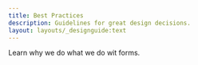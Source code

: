 ```yaml
---
title: Best Practices
description: Guidelines for great design decisions.
layout: layouts/_designguide:text
---
```


Learn why we do what we do wit forms.
